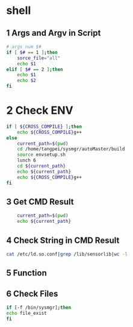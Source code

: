 # shell

## 1 Args and Argv in Script
```sh
# args num $#
if [ $# == 1 ];then
    sorce_file="all"
    echo $1
elif [ $# == 2 ];then
    echo $1
    echo $2
fi
```
# 2 Check ENV
```sh
if [ ${CROSS_COMPILE} ];then
    echo ${CROSS_COMPILE}g++
else
    current_path=$(pwd)
    cd /home/tangpei/sysmgr/autoMaster/build
    source envsetup.sh
    lunch 6
    cd ${current_path}
    echo ${current_path}
    echo ${CROSS_COMPILE}g++
fi
```

## 3 Get CMD Result
```sh
    current_path=$(pwd)
    echo ${current_path}
```
## 4 Check String in CMD Result
```sh
cat /etc/ld.so.conf|grep /lib/sensorlib|wc -l
```

## 5 Function

## 6 Check Files

```sh
if [-f /bin/sysmgr];then
echo file_exist
fi
```